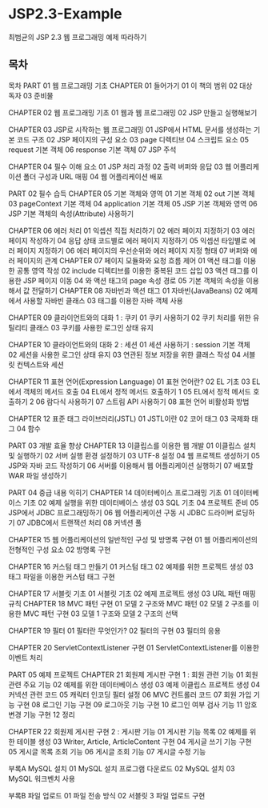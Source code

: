 # JSP2.3-Example
최범균의 JSP 2.3 웹 프로그래밍 예제 따라하기

## 목차
목차
PART 01 웹 프로그래밍 기초 
CHAPTER 01 들어가기 
01 이 책의 범위 
02 대상 독자 
03 준비물 

CHAPTER 02 웹 프로그래밍 기초 
01 웹과 웹 프로그래밍 
02 JSP 만들고 실행해보기 

CHAPTER 03 JSP로 시작하는 웹 프로그래밍 
01 JSP에서 HTML 문서를 생성하는 기본 코드 구조 
02 JSP 페이지의 구성 요소 
03 page 디렉티브 
04 스크립트 요소 
05 request 기본 객체 
06 response 기본 객체 
07 JSP 주석 

CHAPTER 04 필수 이해 요소 
01 JSP 처리 과정 
02 출력 버퍼와 응답 
03 웹 어플리케이션 폴더 구성과 URL 매핑 
04 웹 어플리케이션 배포 


PART 02 필수 습득 
CHAPTER 05 기본 객체와 영역 
01 기본 객체 
02 out 기본 객체 
03 pageContext 기본 객체 
04 application 기본 객체 
05 JSP 기본 객체와 영역 
06 JSP 기본 객체의 속성(Attribute) 사용하기 

CHAPTER 06 에러 처리 
01 익셉션 직접 처리하기 
02 에러 페이지 지정하기 
03 에러 페이지 작성하기 
04 응답 상태 코드별로 에러 페이지 지정하기 
05 익셉션 타입별로 에러 페이지 지정하기 
06 에러 페이지의 우선순위와 에러 페이지 지정 형태 
07 버퍼와 에러 페이지의 관계 
CHAPTER 07 페이지 모듈화와 요청 흐름 제어 
01 액션 태그를 이용한 공통 영역 작성 
02 include 디렉티브를 이용한 중복된 코드 삽입 
03 액션 태그를 이용한 JSP 페이지 이동 
04 와 액션 태그의 page 속성 경로 
05 기본 객체의 속성을 이용해서 값 전달하기 
CHAPTER 08 자바빈과 액션 태그 
01 자바빈(JavaBeans) 
02 예제에서 사용할 자바빈 클래스 
03 태그를 이용한 자바 객체 사용 

CHAPTER 09 클라이언트와의 대화 1 : 쿠키 
01 쿠키 사용하기 
02 쿠키 처리를 위한 유틸리티 클래스 
03 쿠키를 사용한 로그인 상태 유지 

CHAPTER 10 클라이언트와의 대화 2 : 세션 
01 세션 사용하기 : session 기본 객체 
02 세션을 사용한 로그인 상태 유지 
03 연관된 정보 저장을 위한 클래스 작성 
04 서블릿 컨텍스트와 세션 

CHAPTER 11 표현 언어(Expression Language) 
01 표현 언어란? 
02 EL 기초 
03 EL에서 객체의 메서드 호출 
04 EL에서 정적 메서드 호출하기 1 
05 EL에서 정적 메서드 호출하기 2 
06 람다식 사용하기 
07 스트림 API 사용하기 
08 표현 언어 비활성화 방법 

CHAPTER 12 표준 태그 라이브러리(JSTL) 
01 JSTL이란 
02 코어 태그 
03 국제화 태그 
04 함수 

PART 03 개발 효율 향상 
CHAPTER 13 이클립스를 이용한 웹 개발 
01 이클립스 설치 및 실행하기 
02 서버 실행 환경 설정하기 
03 UTF-8 설정 
04 웹 프로젝트 생성하기 
05 JSP와 자바 코드 작성하기 
06 서버를 이용해서 웹 어플리케이션 실행하기 
07 배포할 WAR 파일 생성하기 

PART 04 중급 내용 익히기 
CHAPTER 14 데이터베이스 프로그래밍 기초 
01 데이터베이스 기초 
02 예제 실행을 위한 데이터베이스 생성 
03 SQL 기초 
04 프로젝트 준비 
05 JSP에서 JDBC 프로그래밍하기 
06 웹 어플리케이션 구동 시 JDBC 드라이버 로딩하기 
07 JDBC에서 트랜잭션 처리 
08 커넥션 풀 

CHAPTER 15 웹 어플리케이션의 일반적인 구성 및 방명록 구현 
01 웹 어플리케이션의 전형적인 구성 요소 
02 방명록 구현 

CHAPTER 16 커스텀 태그 만들기 
01 커스텀 태그 
02 예제를 위한 프로젝트 생성 
03 태그 파일을 이용한 커스텀 태그 구현 

CHAPTER 17 서블릿 기초 
01 서블릿 기초 
02 예제 프로젝트 생성 
03 URL 패턴 매핑 규칙 
CHAPTER 18 MVC 패턴 구현 
01 모델 2 구조와 MVC 패턴 
02 모델 2 구조를 이용한 MVC 패턴 구현 
03 모델 1 구조와 모델 2 구조의 선택 

CHAPTER 19 필터 
01 필터란 무엇인가? 
02 필터의 구현 
03 필터의 응용 

CHAPTER 20 ServletContextListener 구현 
01 ServletContextListener를 이용한 이벤트 처리 


PART 05 예제 프로젝트 
CHAPTER 21 회원제 게시판 구현 1 : 회원 관련 기능 
01 회원 관련 주요 기능 
02 예제를 위한 데이터베이스 생성 
03 예제 이클립스 프로젝트 생성 
04 커넥션 관련 코드 
05 캐릭터 인코딩 필터 설정 
06 MVC 컨트롤러 코드 
07 회원 가입 기능 구현 
08 로그인 기능 구현 
09 로그아웃 기능 구현 
10 로그인 여부 검사 기능 
11 암호 변경 기능 구현 
12 정리 

CHAPTER 22 회원제 게시판 구현 2 : 게시판 기능 
01 게시판 기능 목록 
02 예제를 위한 테이블 생성 
03 Writer, Article, ArticleContent 구현 
04 게시글 쓰기 기능 구현 
05 게시글 목록 조회 기능 
06 게시글 조회 기능 
07 게시글 수정 기능 

부록A MySQL 설치 
01 MySQL 설치 프로그램 다운로드 
02 MySQL 설치 
03 MySQL 워크벤치 사용 

부록B 파일 업로드 
01 파일 전송 방식 
02 서블릿 3 파일 업로드 구현
